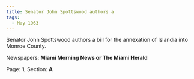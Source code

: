 ```yaml
---  
title: Senator John Spottswood authors a  
tags:  
  - May 1963  
---  
```

  
Senator John Spottswood authors a bill for the annexation of Islandia into Monroe County.  
  
Newspapers: **Miami Morning News or The Miami Herald**  
  
Page: **1**, Section: **A** 
